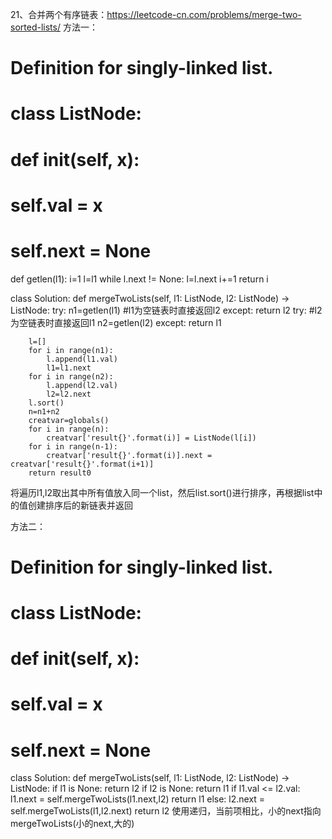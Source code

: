 21、合并两个有序链表：https://leetcode-cn.com/problems/merge-two-sorted-lists/
方法一：
# Definition for singly-linked list.
# class ListNode:
#     def __init__(self, x):
#         self.val = x
#         self.next = None


def getlen(l1):
    i=1
    l=l1
    while l.next != None:
        l=l.next
        i+=1
    return i

class Solution:
    def mergeTwoLists(self, l1: ListNode, l2: ListNode) -> ListNode:
        try:
            n1=getlen(l1)  #l1为空链表时直接返回l2
        except:
            return l2
        try:				#l2为空链表时直接返回l1
            n2=getlen(l2)
        except:
            return l1
            
        l=[]         
        for i in range(n1):
            l.append(l1.val)
            l1=l1.next
        for i in range(n2):
            l.append(l2.val)
            l2=l2.next
        l.sort()
        n=n1+n2
        creatvar=globals()
        for i in range(n):
            creatvar['result{}'.format(i)] = ListNode(l[i])
        for i in range(n-1):
            creatvar['result{}'.format(i)].next = creatvar['result{}'.format(i+1)]
        return result0
将遍历l1,l2取出其中所有值放入同一个list，然后list.sort()进行排序，再根据list中的值创建排序后的新链表并返回

方法二：
# Definition for singly-linked list.
# class ListNode:
#     def __init__(self, x):
#         self.val = x
#         self.next = None


class Solution:
    def mergeTwoLists(self, l1: ListNode, l2: ListNode) -> ListNode:
        if l1 is None:
            return l2
        if l2 is None:
            return l1
        if l1.val <= l2.val:
            l1.next = self.mergeTwoLists(l1.next,l2)
            return l1
        else:
            l2.next = self.mergeTwoLists(l1,l2.next)
            return l2
使用递归，当前项相比，小的next指向mergeTwoLists(小的next,大的)